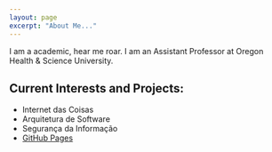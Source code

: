 ```yaml
---
layout: page
excerpt: "About Me..."
---
```


I am a academic, hear me roar. I am an Assistant Professor at Oregon Health & Science University.

## Current Interests and Projects:

- Internet das Coisas
- Arquitetura de Software
- Segurança da Informação
- [GitHub Pages](https://profclaudiopereira.github.io/)

